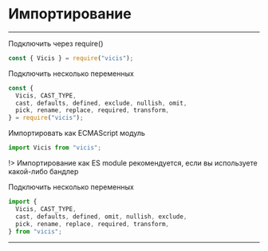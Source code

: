 # Импортирование

---

Подключить через require()

```js
const { Vicis } = require("vicis");
```

Подключить несколько переменных

```js
const {
  Vicis, CAST_TYPE,
  cast, defaults, defined, exclude, nullish, omit,
  pick, rename, replace, required, transform,
} = require("vicis");
```

Импортировать как ECMAScript модуль

```js
import Vicis from "vicis";
```

!> Импортирование как ES module рекомендуется, если вы используете какой-либо бандлер

Подключить несколько переменных

```js
import {
  Vicis, CAST_TYPE,
  cast, defaults, defined, omit, nullish, exclude,
  pick, rename, replace, required, transform,
} from "vicis";
```

---
